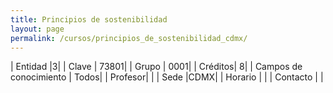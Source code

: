 ```yaml
---
title: Principios de sostenibilidad
layout: page
permalink: /cursos/principios_de_sostenibilidad_cdmx/
---
```


| Entidad |3|
| Clave | 73801|
| Grupo | 0001|
| Créditos| 8|
| Campos de conocimiento | Todos|
| Profesor| |
| Sede |CDMX|
| Horario | |
| Contacto | |
